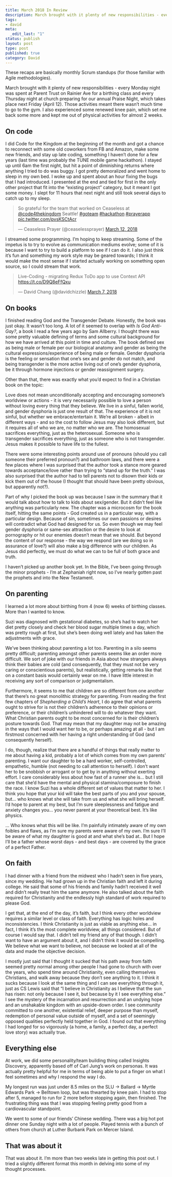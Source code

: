 ```yaml
---
title: March 2018 In Review
description: March brought with it plenty of new responsibilities - every Monday night was spent at Parent Trust on Rainier Ave for a birthing class and every Thursday night at church preparing for our annual Praise Night, which takes place next Friday (April 12). Those activities meant there wasn’t much time to go to the gym. I also experienced some renewed knee pain, which set me back some more and kept me out of physical activities for almost 2 weeks.
tags:
- david
meta:
  _edit_last: "1"
status: publish
layout: post
type: post
published: true
category: David
---
```


These recaps are basically monthly Scrum standups (for those familiar with Agile methodologies).

March brought with it plenty of new responsibilities - every Monday night was spent at Parent Trust on Rainier Ave for a birthing class and every Thursday night at church preparing for our annual Praise Night, which takes place next Friday (April 12). Those activities meant there wasn’t much time to go to the gym. I also experienced some renewed knee pain, which set me back some more and kept me out of physical activities for almost 2 weeks.

## On code

I did Code for the Kingdom at the beginning of the month and got a chance to reconnect with some old coworkers from FB and Amazon, make some new friends, and stay up late coding, something I haven’t done for a few years (last time was probably the TUNE mobile game hackathon). I stayed up until 6am the first night, but hit a point of diminishing returns where anything I tried to do was buggy. I got pretty demoralized and went home to sleep in my own bed. I woke up and spent about an hour fixing the bugs that I had introduced. I presented at the end and tied for first in the only other project that fit into the “existing project” category, but it meant I got some money. I slept for 11 hours that next night and still took several days to catch up to my sleep.

<blockquote class="twitter-tweet" data-lang="en"><p lang="en" dir="ltr">So grateful for the team that worked on Ceaseless at <a href="https://twitter.com/code4thekingdom?ref_src=twsrc%5Etfw">@code4thekingdom</a> Seattle! <a href="https://twitter.com/hashtag/goteam?src=hash&amp;ref_src=twsrc%5Etfw">#goteam</a> <a href="https://twitter.com/hashtag/hackathon?src=hash&amp;ref_src=twsrc%5Etfw">#hackathon</a> <a href="https://twitter.com/hashtag/prayerapp?src=hash&amp;ref_src=twsrc%5Etfw">#prayerapp</a> <a href="https://t.co/pvsKSCtAcr">pic.twitter.com/pvsKSCtAcr</a></p>&mdash; Ceaseless Prayer (@ceaselessprayer) <a href="https://twitter.com/ceaselessprayer/status/973283569220009984?ref_src=twsrc%5Etfw">March 12, 2018</a></blockquote>
<script async src="https://platform.twitter.com/widgets.js" charset="utf-8"></script>

I streamed some programming. I’m hoping to keep streaming. Some of the impetus is to try to evolve as communication mediums evolve; some of it is because I want to try to build a platform to see if I can do it. I also just think it’s fun and something my work style may be geared towards; I think it would make the most sense if I started actually working on something open source, so I could stream that work.

<blockquote class="twitter-tweet" data-lang="en"><p lang="en" dir="ltr">Live-Coding - migrating Redux ToDo app to use Context API <a href="https://t.co/D9Q8eFfQxu">https://t.co/D9Q8eFfQxu</a></p>&mdash; David Chang (@davidchizzle) <a href="https://twitter.com/davidchizzle/status/971270866783866881?ref_src=twsrc%5Etfw">March 7, 2018</a></blockquote>
<script async src="https://platform.twitter.com/widgets.js" charset="utf-8"></script>

## On books

I finished reading God and the Transgender Debate. Honestly, the book was just okay. It wasn’t too long. A lot of it seemed to overlap with *Is God Anti-Gay?*, a book I read a few years ago by Sam Allberry. I thought there was some pretty valuable defining of terms and some cultural background for how we have arrived at this point in time and culture. The book defined sex as being male or female per our biological anatomy and gender as being the cultural expressions/experience of being male or female. Gender dysphoria is the feeling or sensation that one’s sex and gender do not match, and being transgender is the more active living out of one’s gender dysphoria, be it through hormone injections or gender reassignment surgery.

Other than that, there was exactly what you’d expect to find in a Christian book on the topic:

Love does not mean unconditionally accepting and encouraging someone’s worldview or actions - it is very necessarily possible to love a person without loving every thing that they believe.
We live in a sinful, fallen world, and gender dysphoria is just one result of that. The experience of it is not sinful, but whether we embrace/entertain it.
We’re all broken - albeit in different ways - and so the cost to follow Jesus may also look different, but it requires all of who we are, no matter who we are. The homosexual sacrifices everything, just as the heterosexual. Someone who is transgender sacrifices everything, just as someone who is not transgender.
Jesus makes it possible to have life to the fullest.

There were some interesting points around use of pronouns (should you call someone their preferred pronoun?) and bathroom laws, and there were a few places where I was surprised that the author took a stance more geared towards acceptance/love rather than trying to “stand up for the truth.” I was also surprised that the author had to tell parents not to disown their kids or kick them out of the house (I thought that should have been pretty obvious, but apparently not?).

Part of why I picked the book up was because I saw in the summary that it would talk about how to talk to kids about sex/gender. But it didn’t feel like anything was particularly new. The chapter was a microcosm for the book itself, hitting the same points - God created us in a particular way, with a particular design. Because of sin, sometimes our own passions or desires will contradict what God had designed for us. So even though we may feel gender dysphoria or same-sex attraction or the desire to look at pornography or hit our enemies doesn’t mean that we should. But beyond the content of our response - the way we respond (are we doing so in assurance of love?) will also make a big difference with our children. As Jesus did perfectly, we must do what we can to be full of both grace and truth.

I haven’t picked up another book yet. In the Bible, I’ve been going through the minor prophets - I’m at Zephaniah right now, so I’ve nearly gotten past the prophets and into the New Testament.

## On parenting

I learned a lot more about birthing from 4 (now 6) weeks of birthing classes. More than I wanted to know.

Suzi was diagnosed with gestational diabetes, so she’s had to watch her diet pretty closely and check her blood sugar multiple times a day, which was pretty rough at first, but she’s been doing well lately and has taken the adjustments with grace.

We’ve been thinking about parenting a lot too. Parenting in a silo seems pretty difficult; parenting amongst other parents seems like an order more difficult. We sort of joke with our friends in Asia about how strangers always think their babies are cold (and consequently, that they must not be very caring or conscientious parents), but realistically, getting remarks like that on a constant basis would certainly wear on me. I have little interest in receiving any sort of comparison or judgmentalism.

Furthermore, it seems to me that children are so different from one another that there’s no great monolithic strategy for parenting. From reading the first few chapters of *Shepherding a Child’s Heart*, I do agree that what parents ought to strive for is not their children’s adherence to their opinions or preference, or their children’s unhindered will to do whatever they want. What Christian parents ought to be most concerned for is their children’s posture towards God. That may mean that my daughter may not be amazing in the ways that I would want her to be, or perhaps amazing at all - but I am firstmost concerned with her having a right understanding of God (and consequently herself).

I do, though, realize that there are a handful of things that really matter to me about having a kid, probably a lot of which comes from my own parents’ parenting. I want our daughter to be a hard worker, self-controlled, empathetic, humble (not needing to call attention to herself). I don’t want her to be snobbish or arrogant or to get by in anything without exerting effort. I care considerably less about how fast of a runner she is... but I still care that she’d have the mental and physical stamina/composure to finish the race. I know Suzi has a whole different set of values that matter to her. I think you hope that your kid will take the best parts of you and your spouse, but... who knows what she will take from us and what she will bring herself. I’d hope to parent at my best, but I’m sure sleeplessness and fatigue and anxiety changes you... you never parent at your theoretical best. It’s like physics.

... Who knows what this will be like. I’m painfully intimately aware of my own foibles and flaws, as I’m sure my parents were aware of my own. I’m sure I’ll be aware of what my daughter is good at and what she’s bad at.. But I hope I’ll be a father whose worst days - and best days - are covered by the grace of a perfect Father.

## On faith

I had dinner with a friend from the midwest who I hadn’t seen in five years, since my wedding. He had grown up in the Christian faith and left it during college. He said that some of his friends and family hadn’t received it well and didn’t really treat him the same anymore. He also talked about the faith required for Christianity and the endlessly high standard of work required to please God.

I get that, at the end of the day, it’s faith, but I think every other worldview requires a similar level or class of faith. Everything has logic holes and inconsistencies. I think Christianity is just as viable as anything else... in fact, I think it’s the most complete worldview, all things considered. But of course I would say that. I didn’t tell my friend any of that though. I didn’t want to have an argument about it, and I didn’t think it would be compelling. We believe what we want to believe, not because we looked at all of the data and made the objective decision.

I mostly just said that I thought it sucked that his path away from faith seemed pretty normal among other people I had gone to church with over the years, who spend time around Christianity, even calling themselves Christians, and walk away because they don’t see anything to it. I think it sucks because I look at the same thing and I can see everything through it, just as CS Lewis said that “I believe in Christianity as I believe that the sun has risen: not only because I see it, but because by it I see everything else.” I see the mystery of the incarnation and resurrection and an undying hope and an unshakable kingdom with an upside-down order. I see community committed to one another, existential relief, deeper purpose than myself, redemption of personal value outside of myself, and a set of seemingly opposed qualities perfectly held together in God. I found out that everything I had longed for so vigorously (a home, a family, a perfect day, a perfect love story) was actually true.

## Everything else

At work, we did some personality/team building thing called Insights Discovery, apparently based off of Carl Jung’s work on personas. It was actually pretty helpful for me in terms of being able to put a finger on what I feel sometimes and why I respond the way I do.

My longest run was just under 8.5 miles on the SLU -> Ballard -> Myrtle Edwards Park -> Belltown loop, but was thwarted by knee pain. I had to stop after 5, managed to run for 2 more before stopping again, then finished. The frustrating thing was that I was stopping feeling pretty good from a cardiovascular standpoint.

We went to some of our friends’ Chinese wedding. There was a big hot pot dinner one Sunday night with a lot of people. Played tennis with a bunch of others from church at Luther Burbank Park on Mercer Island.

## That was about it

That was about it. I’m more than two weeks late in getting this post out. I tried a slightly different format this month in delving into some of my thought processes.
